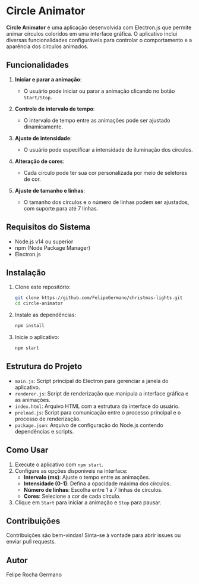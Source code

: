 # Circle Animator

**Circle Animator** é uma aplicação desenvolvida com Electron.js que permite animar círculos coloridos em uma interface gráfica. O aplicativo inclui diversas funcionalidades configuráveis para controlar o comportamento e a aparência dos círculos animados.

## Funcionalidades

1. **Iniciar e parar a animação**:
   - O usuário pode iniciar ou parar a animação clicando no botão `Start/Stop`.

2. **Controle de intervalo de tempo**:
   - O intervalo de tempo entre as animações pode ser ajustado dinamicamente.

3. **Ajuste de intensidade**:
   - O usuário pode especificar a intensidade de iluminação dos círculos.

4. **Alteração de cores**:
   - Cada círculo pode ter sua cor personalizada por meio de seletores de cor.

5. **Ajuste de tamanho e linhas**:
   - O tamanho dos círculos e o número de linhas podem ser ajustados, com suporte para até 7 linhas.

## Requisitos do Sistema

- Node.js v14 ou superior
- npm (Node Package Manager)
- Electron.js

## Instalação

1. Clone este repositório:
   ```bash
   git clone https://github.com/FelipeGermano/christmas-lights.git
   cd circle-animator
   ```

2. Instale as dependências:
   ```bash
   npm install
   ```

3. Inicie o aplicativo:
   ```bash
   npm start
   ```

## Estrutura do Projeto

- `main.js`: Script principal do Electron para gerenciar a janela do aplicativo.
- `renderer.js`: Script de renderização que manipula a interface gráfica e as animações.
- `index.html`: Arquivo HTML com a estrutura da interface do usuário.
- `preload.js`: Script para comunicação entre o processo principal e o processo de renderização.
- `package.json`: Arquivo de configuração do Node.js contendo dependências e scripts.

## Como Usar

1. Execute o aplicativo com `npm start`.
2. Configure as opções disponíveis na interface:
   - **Intervalo (ms)**: Ajuste o tempo entre as animações.
   - **Intensidade (0-1)**: Defina a opacidade máxima dos círculos.
   - **Número de linhas**: Escolha entre 1 a 7 linhas de círculos.
   - **Cores**: Selecione a cor de cada círculo.
3. Clique em `Start` para iniciar a animação e `Stop` para pausar.

## Contribuições

Contribuições são bem-vindas! Sinta-se à vontade para abrir issues ou enviar pull requests.

## Autor
Felipe Rocha Germano

